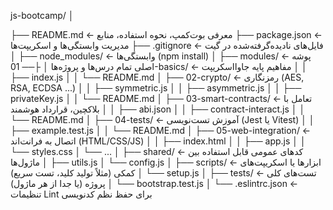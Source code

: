 js-bootcamp/
│

├── README.md                   ← معرفی بوت‌کمپ، نحوه استفاده، منابع
├── package.json                ← مدیریت وابستگی‌ها و اسکریپت‌ها
├── .gitignore                  ← فایل‌های نادیده‌گرفته‌شده در گیت
│
├── node_modules/               ← وابستگی‌ها (npm install)
│
├── modules/                    ← پوشه اصلی تمام درس‌ها و پروژه‌ها
│   ├── 01-basics/              ← مفاهیم پایه جاوااسکریپت
│   │   ├── index.js
│   │   └── README.md
│   ├── 02-crypto/              ← رمزنگاری (AES, RSA, ECDSA ...)
│   │   ├── symmetric.js
│   │   ├── asymmetric.js
│   │   ├── privateKey.js
│   │   └── README.md
│   ├── 03-smart-contracts/     ← تعامل با بلاکچین، قرارداد هوشمند
│   │   ├── abi.json
│   │   ├── contract-interact.js
│   │   └── README.md
│   ├── 04-tests/               ← آموزش تست‌نویسی (Jest یا Vitest)
│   │   ├── example.test.js
│   │   └── README.md
│   ├── 05-web-integration/     ← اتصال به فرانت‌اند (HTML/CSS/JS)
│   │   ├── index.html
│   │   ├── app.js
│   │   └── styles.css
│   └── ...
│
├── shared/                     ← کدهای عمومی قابل استفاده بین ماژول‌ها
│   ├── utils.js
│   └── config.js
│
├── scripts/                    ← ابزارها یا اسکریپت‌های کمکی (مثلاً تولید کلید، تست سریع)
│   └── setup.js
│
├── tests/                      ← تست‌های کلی پروژه (یا جدا از هر ماژول)
│   └── bootstrap.test.js
│
└── .eslintrc.json              ← تنظیمات Lint برای حفظ نظم کدنویسی

